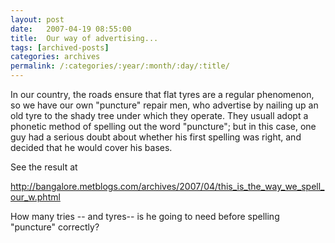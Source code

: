 ```yaml
---
layout: post
date:	2007-04-19 08:55:00
title:  Our way of advertising...
tags: [archived-posts]
categories: archives
permalink: /:categories/:year/:month/:day/:title/
---
```

In our country, the roads ensure that flat tyres are a regular phenomenon, so we have our own "puncture" repair men, who advertise by nailing up an old tyre to the shady tree under which they operate. They usuall adopt a phonetic method of spelling out the word "puncture"; but in this case, one guy had a serious doubt about whether his first spelling was right, and decided that he would cover his bases.

See the result at

http://bangalore.metblogs.com/archives/2007/04/this_is_the_way_we_spell_our_w.phtml

How many tries -- and  tyres-- is he going to need before spelling "puncture" correctly?
